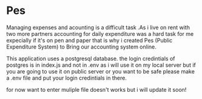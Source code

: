 # Pes
Managing expenses and acounting is a difficult task .As i live on rent with two more partners accounting for daily expenditure was a hard task for me expecially if it's on pen and paper that is why i created Pes (Public Expenditure System) to Bring our accounting system online.

This application uses a postgresql database.
the login credintials of postgres is in index.js and not in .env as i will use it on my local server but if you are going to use it on public server or you want to be safe please make a .env file and put your login credintials in there.

for now want to enter muliple file doesn't works but i will update it soon!


